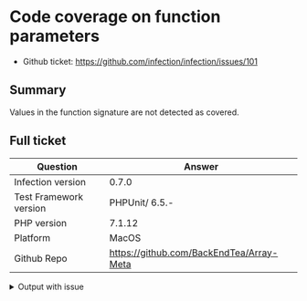 # Code coverage on function parameters

* Github ticket: https://github.com/infection/infection/issues/101

## Summary
Values in the function signature are not detected as covered.

## Full ticket
| Question    | Answer
| ------------| ---------------
| Infection version | 0.7.0
| Test Framework version | PHPUnit/ 6.5.-
| PHP version | 7.1.12
| Platform    | MacOS
| Github Repo | https://github.com/BackEndTea/Array-Meta


<details>
 <summary>Output with issue</summary>
 Given the following code

```php
    public function search($value, bool $strict = false)
    {
        if (($return =  \array_search($value, $this->items, $strict)) === false) {
            throw ValueNotFoundException::valueNotFound($value);
        }
        return $return;
    }

```

And the following test

```php
    public function testSearchDefaultsToNonStrictSearch()
    {
        $array = ['0', '1', '2', '3'];
        $meta = new ArrayMeta($array);
        $key = $meta->search(3);
        $this->assertSame(3, $key);
    }
```

I expected the mutation of $strict to true to be covered. 

However it tells me the mutation was not covered, as the code coverage doesn't look at the function signature, but only to the body of the function. So mutating default values always says it was not covered

</details>